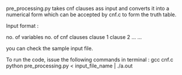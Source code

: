 pre_processing.py takes cnf clauses ass input and converts it into a numerical form which can be accepted by cnf.c to form the truth table. 

Input format :

no. of variables
no. of cnf clauses
clause 1
clause 2
...
...

you can check the sample input file.

To run the code, issue the following commands in terminal : 
gcc cnf.c
python pre_processing.py < input_file_name | ./a.out
